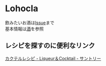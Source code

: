 # Lohocla
飲みたいお酒は[Issue](https://github.com/t4t5u0/Lohocla/issues)まで  
基本情報は[酒](https://github.com/t4t5u0/Lohocla/projects/1)を参照


## レシピを探すのに便利なリンク
[カクテルレシピ - Liqueur＆Cocktail - サントリー](https://cocktailrecipe.suntory.co.jp/wnb/cocktail/top/temp__top/?transfer=mobile_to_pc)
